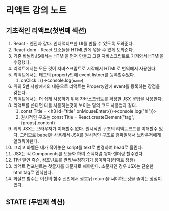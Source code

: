 # 리액트 강의 노트

## 기초적인 리액트(첫번째 섹션)

1. React - 엔진과 같다. 인터랙티브한 UI를 만들 수 있도록 도와준다.
2. React-dom - React 요소들을 HTML안에 넣을 수 있게 도와준다.
3. 기존 바닐라JS에서는 HTMl을 먼저 만들고 그걸 자바스크립트로 가져와서 HTMl을 수정했다.
4. 리액트에서는 모든 것이 자바스크립트로 시작해서 HTML로 번역해서 사용한다.
5. 리액트에서는 태그의 property안에 event listner를 등록할수있다.
   1. onClick : ()=>console.log(`name`)
6. 위의 5번 사항에서의 내용으로 리액트는 Property안에 event를 등록하는 장점을 갖는다.
7. 리액트에서는 더 쉽게 사용하기 위해 자바스크립트를 확장한 JSX 문법을 사용한다.
8. 리액트를 쓴다면 다들 사용하는것이 보이는 밑의 코드 사용법과 같다.
   1. const Title = <h3 id="title" onMouseEnter:{()=>console.log("hi")}></h3>
   2. 원시적인 구조는 const Title = React.createElement("tag",{props},content)
9. 위의 JSX는 브라우저가 이해할수 없다. 원시적인 구조의 리액트코드를 이해할수 있다.
   그러므로 babel을 사용해서 JSX를 원시적인 구조로 컴파일해서 브라우저에게 알려줘야한다.
10. 그리고 바벨은 내가 적어놓은 script를 text로 변경하여 head로 올린다.
11. JSX는 각 Components를 모듈화 하여 스택처럼 쌓아 렌더링 할수있다.
12. 11번 말인 즉슨, 컴포넌트를 관리/수정하기가 용이하다(리액트 장점)
13. 리액트 컴포넌트는 첫글자를 대문자로 해야한다. 소문자인 경우 JSX는 단순한 html tag로 인식한다.
14. 화살표 함수는 이전의 함수 선언에서 괄호뒤 return을 써야하는것을 줄이는 장점이 있다.

## STATE (두번째 섹션)
